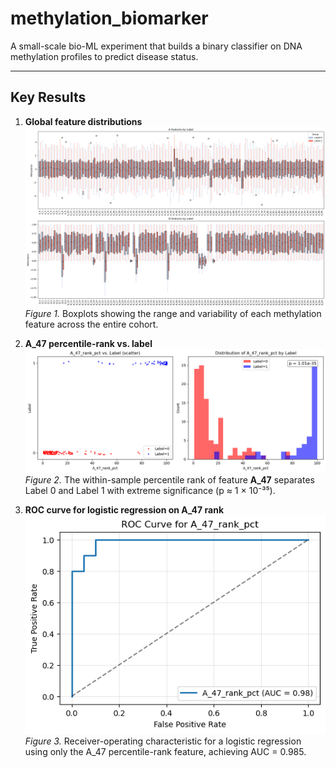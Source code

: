 # methylation_biomarker

A small-scale bio-ML experiment that builds a binary classifier on DNA methylation profiles to predict disease status. 

---

## Key Results

1. **Global feature distributions**  
   <img src="data/methylation_1.png" alt="Fig 1: Boxplot of all methylation features across samples" width="1000"/>  
   *Figure 1.* Boxplots showing the range and variability of each methylation feature across the entire cohort.

2. **A_47 percentile-rank vs. label**  
   <img src="data/methylation_2.png" alt="Fig 2: Distribution of A_47 percentile-rank by label" width="1000"/>  
   *Figure 2.* The within-sample percentile rank of feature **A_47** separates Label 0 and Label 1 with extreme significance (p ≈ 1 × 10⁻³⁵).

3. **ROC curve for logistic regression on A_47 rank**  
   <img src="data/methylation_3.png" alt="Fig 3: ROC curve for A_47-based classifier" width="1000"/>  
   *Figure 3.* Receiver-operating characteristic for a logistic regression using only the A_47 percentile-rank feature, achieving AUC = 0.985.
